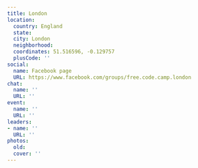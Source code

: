 ```yaml
---
title: London
location:
  country: England
  state: 
  city: London
  neighborhood: 
  coordinates: 51.516596, -0.129757
  plusCode: ''
social:
  name: Facebook page
  URL: https://www.facebook.com/groups/free.code.camp.london
chat:
  name: ''
  URL: ''
event:
  name: ''
  URL: ''
leaders:
- name: ''
  URL: ''
photos:
  old: 
  cover: ''
---
```


